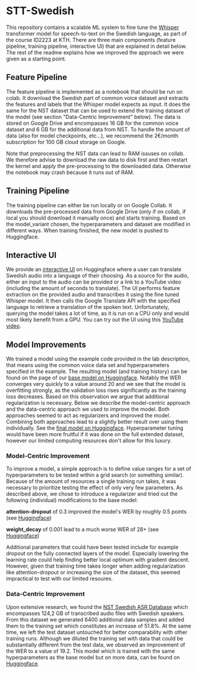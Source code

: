 # STT-Swedish
This repository contains a scalable ML system to fine tune the [Whisper](https://huggingface.co/docs/transformers/model_doc/whisper) transformer model for speech-to-text on the Swedish language, as part of the course ID2223 at KTH. There are three main components (feature pipeline, training pipeline, interactive UI) that are explained in detail below. The rest of the readme explains how we improved the approach we were given as a starting point. 

## Feature Pipeline
The feature pipeline is implemented as a notebook that should be run on colab. It download the Swedish part of common voice dataset and extracts the features and labels that the Whisper model expects as input. It does the same for the NST dataset that can be used to extend the training dataset of the model (see section "Data-Centric Improvement" below). The data is stored on Google Drive and encompasses 16 GB for the common voice dataset and 6 GB for the additional data from NST. To handle the amount of data (also for model checkpoints, etc...), we recommend the 2€/month subscription for 100 GB cloud storage on Google.

Note that preprocessing the NST data can lead to RAM issuses on collab. We therefore advise to download the raw data to disk first and then restart the kernel and apply the pre-processing to the downloaded data. Otherwise the notebook may crash because it runs out of RAM.

## Training Pipeline
The training pipeline can either be run locally or on Google Collab. It downloads the pre-processed data from Google Drive (only if on collab, if local you should download it manually once) and starts training. Based on the model_variant chosen, the hyperparameters and dataset are modified in different ways. When training finished, the new model is pushed to Huggingface.

## Interactive UI
We provide an [interactive UI](https://huggingface.co/spaces/Neprox/STT-Swedish) on Huggingface where a user can translate Swedish audio into a language of their choosing. As a source for the audio, either an input to the audio can be provided or a link to a YouTube video (including the amount of seconds to translate). The UI performs feature extraction on the provided audio and transcribes it using the fine tuned Whisper model. It then calls the Google Translate API with the specified language to retrieve a translation of the spoken text. Unfortunately, querying the model takes a lot of time, as it is run on a CPU only and would most likely benefit from a GPU. You can try out the UI using this [YouTube video](https://www.youtube.com/watch?v=wIlOPJLhks4&ab_channel=Wikitongues). 

## Model Improvements

We trained a model using the example code provided in the lab description, that means using the common voice data set and hyperparameters specified in the example. The resulting model (and training history) can be found on the page of our [base model on Huggingface](https://huggingface.co/Neprox/STT-swedish-base-model). Notably the WER converges very quickly to a value around 20 and we see that the model is overfitting strongly, as the validation loss rises significantly as the training loss decreases. Based on this observation we argue that additional regularization is necessary. Below we describe the model-centric approach and the data-centric approach we used to improve the model. Both approaches seemed to act as regularizers and improved the model. Combining both approaches lead to a slightly better result over using them individually. See the [final model on Huggingface](https://huggingface.co/Neprox/STT-Swedish-Whisper). Hyperparameter tuning would have been more fruitful if it was done on the full extended dataset, however our limited computing resources don't allow for this luxury.

### Model-Centric Improvement
To improve a model, a simple approach is to define value ranges for a set of hyperparameters to be tested within a grid search (or something similar). Because of the amount of resources a single training run takes, it was necessary to prioritize testing the effect of only very few parameters. As described above, we chose to introduce a regularizer and tried out the following (individual) modifications to the base model:

**attention-dropout** of 0.3 improved the model's WER by roughly 0.5 points (see [Huggingface](https://huggingface.co/Neprox/STT-swedish-attention-dropout-model))

**weight_decay** of 0.001 lead to a much worse WER of 28+ (see [Huggingface](https://huggingface.co/axel-kaliff/STT-Whisper-Sv-Fine-Tune-Weight-Decay))

Additional parameters that could have been tested include for example dropout on the fully connected layers of the model. Especially lowering the learning rate could help finding better local optimum with gradient descent. However, given that training time takes longer when adding regularization like attention-dropout or increasing the size of the dataset, this seemed impractical to test with our limited resoures.

### Data-Centric Improvement

Upon extensive research, we found the [NST Swedish ASR Database](https://www.nb.no/sprakbanken/en/resource-catalogue/oai-nb-no-sbr-56/) which encompasses 124,2 GB of transcribed audio files with Swedish speakers. From this dataset we generated 6400 additional data samples and added them to the training set which constitutes an increase of 51.8%. At the same time, we left the test dataset untouched for better comparability with other training runs. Although we diluted the training set with data that could be substantially different from the test data, we observed an improvement of the WER to a value of 19.2. This model which is trained with the same hyperparameters as the base model but on more data, can be found on [Huggingface](https://huggingface.co/Neprox/STT-swedish-extended-dataset-model).

